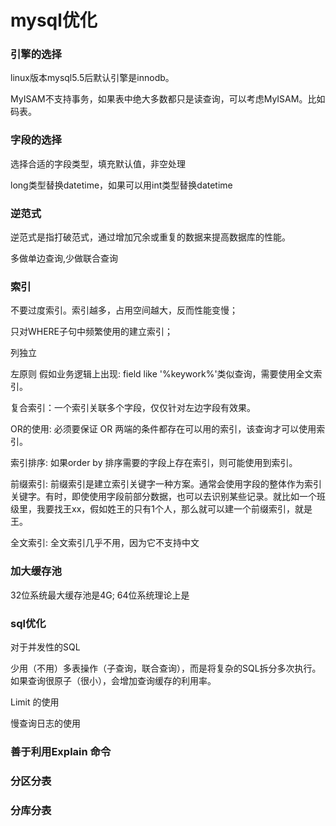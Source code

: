 # mysql优化

### 引擎的选择

linux版本mysql5.5后默认引擎是innodb。

MyISAM不支持事务，如果表中绝大多数都只是读查询，可以考虑MyISAM。比如码表。

### 字段的选择

选择合适的字段类型，填充默认值，非空处理

long类型替换datetime，如果可以用int类型替换datetime

### 逆范式

逆范式是指打破范式，通过增加冗余或重复的数据来提高数据库的性能。

多做单边查询,少做联合查询

### 索引

不要过度索引。索引越多，占用空间越大，反而性能变慢；

只对WHERE子句中频繁使用的建立索引；

列独立

左原则 假如业务逻辑上出现: field like '%keywork%'类似查询，需要使用全文索引。

复合索引：一个索引关联多个字段，仅仅针对左边字段有效果。

OR的使用: 必须要保证 OR 两端的条件都存在可以用的索引，该查询才可以使用索引。

索引排序: 如果order by 排序需要的字段上存在索引，则可能使用到索引。

前缀索引: 前缀索引是建立索引关键字一种方案。通常会使用字段的整体作为索引关键字。有时，即使使用字段前部分数据，也可以去识别某些记录。就比如一个班级里，我要找王xx，假如姓王的只有1个人，那么就可以建一个前缀索引，就是王。

全文索引: 全文索引几乎不用，因为它不支持中文


### 加大缓存池

32位系统最大缓存池是4G; 64位系统理论上是


### sql优化

对于并发性的SQL

少用（不用）多表操作（子查询，联合查询），而是将复杂的SQL拆分多次执行。如果查询很原子（很小），会增加查询缓存的利用率。

Limit 的使用

慢查询日志的使用

### 善于利用Explain 命令

### 分区分表

### 分库分表
